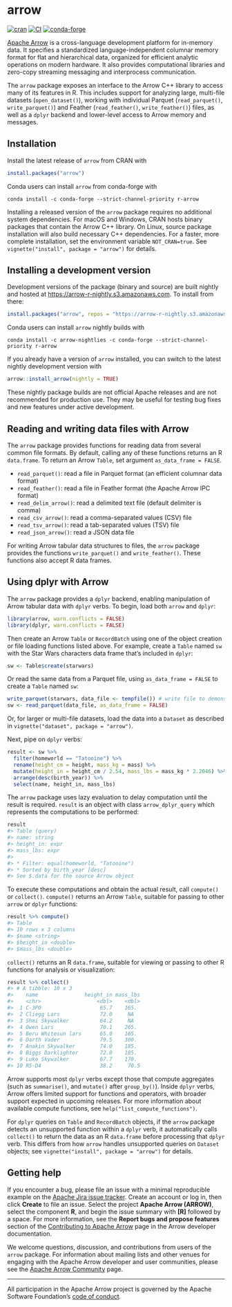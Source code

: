 # arrow

[![cran](https://www.r-pkg.org/badges/version-last-release/arrow)](https://cran.r-project.org/package=arrow)
[![CI](https://github.com/apache/arrow/workflows/R/badge.svg?event=push)](https://github.com/apache/arrow/actions?query=workflow%3AR+branch%3Amaster+event%3Apush)
[![conda-forge](https://img.shields.io/conda/vn/conda-forge/r-arrow.svg)](https://anaconda.org/conda-forge/r-arrow)

[Apache Arrow](https://arrow.apache.org/) is a cross-language
development platform for in-memory data. It specifies a standardized
language-independent columnar memory format for flat and hierarchical
data, organized for efficient analytic operations on modern hardware. It
also provides computational libraries and zero-copy streaming messaging
and interprocess communication.

The `arrow` package exposes an interface to the Arrow C++ library to
access many of its features in R. This includes support for analyzing
large, multi-file datasets (`open_dataset()`), working with individual
Parquet (`read_parquet()`, `write_parquet()`) and Feather
(`read_feather()`, `write_feather()`) files, as well as a `dplyr`
backend and lower-level access to Arrow memory and messages.

## Installation

Install the latest release of `arrow` from CRAN with

``` r
install.packages("arrow")
```

Conda users can install `arrow` from conda-forge with

``` shell
conda install -c conda-forge --strict-channel-priority r-arrow
```

Installing a released version of the `arrow` package requires no
additional system dependencies. For macOS and Windows, CRAN hosts binary
packages that contain the Arrow C++ library. On Linux, source package
installation will also build necessary C++ dependencies. For a faster,
more complete installation, set the environment variable
`NOT_CRAN=true`. See `vignette("install", package = "arrow")` for
details.

## Installing a development version

Development versions of the package (binary and source) are built
nightly and hosted at <https://arrow-r-nightly.s3.amazonaws.com>. To
install from there:

``` r
install.packages("arrow", repos = "https://arrow-r-nightly.s3.amazonaws.com")
```

Conda users can install `arrow` nightly builds with

``` shell
conda install -c arrow-nightlies -c conda-forge --strict-channel-priority r-arrow
```

If you already have a version of `arrow` installed, you can switch to
the latest nightly development version with

``` r
arrow::install_arrow(nightly = TRUE)
```

These nightly package builds are not official Apache releases and are
not recommended for production use. They may be useful for testing bug
fixes and new features under active development.


## Reading and writing data files with Arrow

The `arrow` package provides functions for reading data from several
common file formats. By default, calling any of these functions returns
an R `data.frame`. To return an Arrow `Table`, set argument
`as_data_frame = FALSE`.

-   `read_parquet()`: read a file in Parquet format (an efficient
    columnar data format)
-   `read_feather()`: read a file in Feather format (the Apache Arrow
    IPC format)
-   `read_delim_arrow()`: read a delimited text file (default delimiter
    is comma)
-   `read_csv_arrow()`: read a comma-separated values (CSV) file
-   `read_tsv_arrow()`: read a tab-separated values (TSV) file
-   `read_json_arrow()`: read a JSON data file

For writing Arrow tabular data structures to files, the `arrow` package
provides the functions `write_parquet()` and `write_feather()`. These
functions also accept R data frames.

## Using dplyr with Arrow

The `arrow` package provides a `dplyr` backend, enabling manipulation of
Arrow tabular data with `dplyr` verbs. To begin, load both `arrow` and
`dplyr`:

``` r
library(arrow, warn.conflicts = FALSE)
library(dplyr, warn.conflicts = FALSE)
```

Then create an Arrow `Table` or `RecordBatch` using one of the object
creation or file loading functions listed above. For example, create a
`Table` named `sw` with the Star Wars characters data frame that’s
included in `dplyr`:

``` r
sw <- Table$create(starwars)
```

Or read the same data from a Parquet file, using `as_data_frame = FALSE`
to create a `Table` named `sw`:

``` r
write_parquet(starwars, data_file <- tempfile()) # write file to demonstrate reading it
sw <- read_parquet(data_file, as_data_frame = FALSE)
```

Or, for larger or multi-file datasets, load the data into a `Dataset` as
described in `vignette("dataset", package = "arrow")`.

Next, pipe on `dplyr` verbs:

``` r
result <- sw %>% 
  filter(homeworld == "Tatooine") %>% 
  rename(height_cm = height, mass_kg = mass) %>%
  mutate(height_in = height_cm / 2.54, mass_lbs = mass_kg * 2.2046) %>%
  arrange(desc(birth_year)) %>%
  select(name, height_in, mass_lbs)
```

The `arrow` package uses lazy evaluation to delay computation until the
result is required. `result` is an object with class `arrow_dplyr_query`
which represents the computations to be performed:

``` r
result
#> Table (query)
#> name: string
#> height_in: expr
#> mass_lbs: expr
#> 
#> * Filter: equal(homeworld, "Tatooine")
#> * Sorted by birth_year [desc]
#> See $.data for the source Arrow object
```

To execute these computations and obtain the actual result, call
`compute()` or `collect()`. `compute()` returns an Arrow `Table`,
suitable for passing to other `arrow` or `dplyr` functions:

``` r
result %>% compute()
#> Table
#> 10 rows x 3 columns
#> $name <string>
#> $height_in <double>
#> $mass_lbs <double>
```

`collect()` returns an R `data.frame`, suitable for viewing or passing
to other R functions for analysis or visualization:

``` r
result %>% collect()
#> # A tibble: 10 x 3
#>    name               height_in mass_lbs
#>    <chr>                  <dbl>    <dbl>
#>  1 C-3PO                   65.7    165. 
#>  2 Cliegg Lars             72.0     NA  
#>  3 Shmi Skywalker          64.2     NA  
#>  4 Owen Lars               70.1    265. 
#>  5 Beru Whitesun lars      65.0    165. 
#>  6 Darth Vader             79.5    300. 
#>  7 Anakin Skywalker        74.0    185. 
#>  8 Biggs Darklighter       72.0    185. 
#>  9 Luke Skywalker          67.7    170. 
#> 10 R5-D4                   38.2     70.5
```

Arrow supports most `dplyr` verbs except those that compute aggregates
(such as `summarise()`, and `mutate()` after `group_by()`). Inside
`dplyr` verbs, Arrow offers limited support for functions and operators,
with broader support expected in upcoming releases. For more information
about available compute functions, see `help("list_compute_functions")`.

For `dplyr` queries on `Table` and `RecordBatch` objects, if the `arrow`
package detects an unsupported function within a `dplyr` verb, it
automatically calls `collect()` to return the data as an R `data.frame`
before processing that `dplyr` verb. This differs from how `arrow`
handles unsupported queries on `Dataset` objects; see
`vignette("install", package = "arrow")` for details.

## Getting help

If you encounter a bug, please file an issue with a minimal reproducible
example on the [Apache Jira issue
tracker](https://issues.apache.org/jira/projects/ARROW/issues). Create
an account or log in, then click **Create** to file an issue. Select the
project **Apache Arrow (ARROW)**, select the component **R**, and begin
the issue summary with **\[R\]** followed by a space. For more
information, see the **Report bugs and propose features** section of the
[Contributing to Apache
Arrow](https://arrow.apache.org/docs/developers/contributing.html) page
in the Arrow developer documentation.

We welcome questions, discussion, and contributions from users of the
`arrow` package. For information about mailing lists and other venues
for engaging with the Apache Arrow developer and user communities,
please see the [Apache Arrow
Community](https://arrow.apache.org/community/) page.

------------------------------------------------------------------------

All participation in the Apache Arrow project is governed by the Apache
Software Foundation’s [code of
conduct](https://www.apache.org/foundation/policies/conduct.html).
